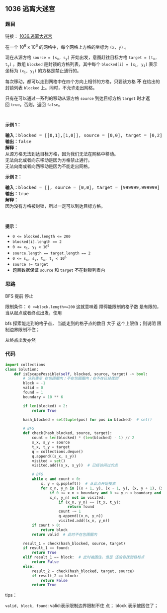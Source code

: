 ## 1036 逃离大迷宫

### 题目

链接：
[1036.逃离大迷宫](https://leetcode-cn.com/problems/escape-a-large-maze/)

<div class="content__1Y2H"><div class="notranslate"><p>在一个 10<sup>6</sup> x 10<sup>6</sup> 的网格中，每个网格上方格的坐标为&nbsp;<code>(x, y)</code> 。</p>

<p>现在从源方格&nbsp;<code>source = [s<sub>x</sub>, s<sub>y</sub>]</code>&nbsp;开始出发，意图赶往目标方格&nbsp;<code>target = [t<sub>x</sub>, t<sub>y</sub>]</code> 。数组 <code>blocked</code> 是封锁的方格列表，其中每个 <code>blocked[i] = [x<sub>i</sub>, y<sub>i</sub>]</code> 表示坐标为 <code>(x<sub>i</sub>, y<sub>i</sub>)</code> 的方格是禁止通行的。</p>

<p>每次移动，都可以走到网格中在四个方向上相邻的方格，只要该方格 <strong>不</strong> 在给出的封锁列表&nbsp;<code>blocked</code>&nbsp;上。同时，不允许走出网格。</p>

<p>只有在可以通过一系列的移动从源方格&nbsp;<code>source</code> 到达目标方格&nbsp;<code>target</code> 时才返回&nbsp;<code>true</code>。否则，返回 <code>false</code>。</p>

<p>&nbsp;</p>

<p><strong>示例 1：</strong></p>

<pre><strong>输入：</strong>blocked = [[0,1],[1,0]], source = [0,0], target = [0,2]
<strong>输出：</strong>false
<strong>解释：</strong>
从源方格无法到达目标方格，因为我们无法在网格中移动。
无法向北或者向东移动是因为方格禁止通行。
无法向南或者向西移动是因为不能走出网格。</pre>

<p><strong>示例 2：</strong></p>

<pre><strong>输入：</strong>blocked = [], source = [0,0], target = [999999,999999]
<strong>输出：</strong>true
<strong>解释：</strong>
因为没有方格被封锁，所以一定可以到达目标方格。
</pre>

<p>&nbsp;</p>

<p><strong>提示：</strong></p>

<ul>
	<li><code>0 &lt;= blocked.length &lt;= 200</code></li>
	<li><code>blocked[i].length == 2</code></li>
	<li><code>0 &lt;= x<sub>i</sub>, y<sub>i</sub> &lt; 10<sup>6</sup></code></li>
	<li><code>source.length == target.length == 2</code></li>
	<li><code>0 &lt;= s<sub>x</sub>, s<sub>y</sub>, t<sub>x</sub>, t<sub>y</sub> &lt; 10<sup>6</sup></code></li>
	<li><code>source != target</code></li>
	<li>题目数据保证 <code>source</code> 和 <code>target</code> 不在封锁列表内</li>
</ul>
</div></div>


### 思路

BFS 提前 停止

限制条件： 
`0 <=block.length<=200` 这就意味着 障碍能限制的格子数 是有限的，当从起点或者终点出发，使用

bfs 探索能走到的格子点， 当能走到的格子点的数目 大于 这个上限值；则说明 限制边界限制不住；

从终点出发亦然

### 代码

```python
import collections
class Solution:
    def isEscapePossible(self, blocked, source, target) -> bool:
        # 分别表示 在包围圈内；不在包围圈内；在不在已经找到
        block = -1
        valid = 0
        found = 1
        boundary = 10 ** 6

        if len(blocked) < 2:
            return True

        hash_blocked = set(tuple(pos) for pos in blocked)  # set()

        # BFS
        def check(hash_blocked, source, target):
            count = len(blocked) * (len(blocked) - 1) // 2
            s_x, s_y = source
            t_x, t_y = target
            q = collections.deque()
            q.append((s_x, s_y))
            visited = set()
            visited.add((s_x, s_y))  # 已经访问过的点

            # BFS
            while q and count > 0:
                x, y = q.popleft()  # 从此点开始搜索
                for x_n, y_n in [(x + 1, y), (x - 1, y), (x, y + 1), (x, y - 1)]:
                    if 0 <= x_n < boundary and 0 <= y_n < boundary and (x_n, y_n) not in hash_blocked and (
                    x_n, y_n) not in visited:
                        if (x_n, y_n) == (t_x, t_y):
                            return found
                        count -= 1
                        q.append((x_n, y_n))
                        visited.add((x_n, y_n))
            if count > 0:
                return block
            return valid  # 此时不在包围圈内

        result_1 = check(hash_blocked, source, target)
        if result_1 == found:
            return True
        elif result_1 == block:  # 此时被困住，但是 还没有找到目标点
            return False
        else:
            result_2 = check(hash_blocked, target, source)
            if result_2 == block:
                return False
            return True
```

tips：

`valid, block, found`:
valid:表示限制边界限制不住 点； block 表示被困住了；


